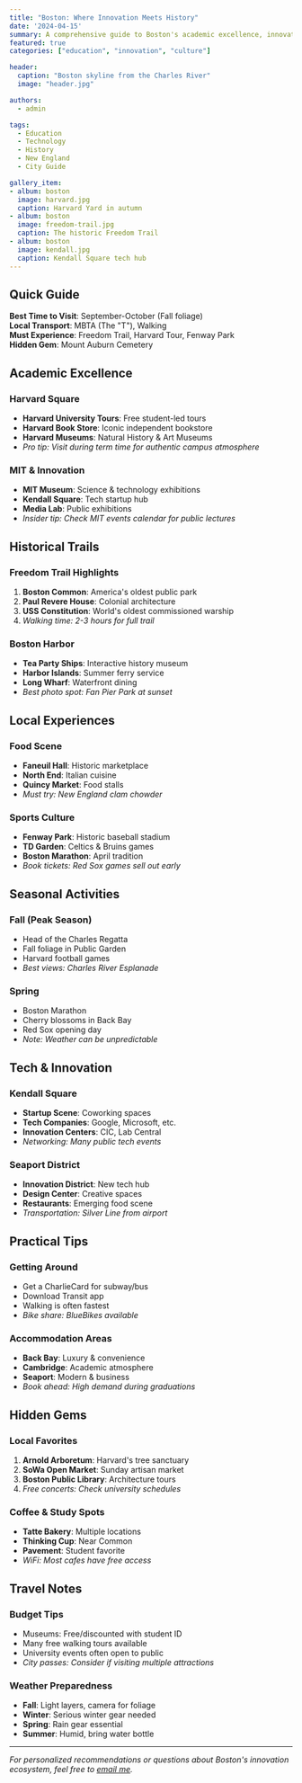 ```yaml
---
title: "Boston: Where Innovation Meets History"
date: '2024-04-15'
summary: A comprehensive guide to Boston's academic excellence, innovation hubs, and historical landmarks.
featured: true
categories: ["education", "innovation", "culture"]

header:
  caption: "Boston skyline from the Charles River"
  image: "header.jpg"

authors:
  - admin

tags:
  - Education
  - Technology
  - History
  - New England
  - City Guide

gallery_item:
- album: boston
  image: harvard.jpg
  caption: Harvard Yard in autumn
- album: boston
  image: freedom-trail.jpg
  caption: The historic Freedom Trail
- album: boston
  image: kendall.jpg
  caption: Kendall Square tech hub
---
```


## Quick Guide

**Best Time to Visit**: September-October (Fall foliage)  
**Local Transport**: MBTA (The "T"), Walking  
**Must Experience**: Freedom Trail, Harvard Tour, Fenway Park  
**Hidden Gem**: Mount Auburn Cemetery  

## Academic Excellence

### Harvard Square
- **Harvard University Tours**: Free student-led tours
- **Harvard Book Store**: Iconic independent bookstore
- **Harvard Museums**: Natural History & Art Museums
- _Pro tip: Visit during term time for authentic campus atmosphere_

### MIT & Innovation
- **MIT Museum**: Science & technology exhibitions
- **Kendall Square**: Tech startup hub
- **Media Lab**: Public exhibitions
- _Insider tip: Check MIT events calendar for public lectures_

## Historical Trails

### Freedom Trail Highlights
1. **Boston Common**: America's oldest public park
2. **Paul Revere House**: Colonial architecture
3. **USS Constitution**: World's oldest commissioned warship
4. _Walking time: 2-3 hours for full trail_

### Boston Harbor
- **Tea Party Ships**: Interactive history museum
- **Harbor Islands**: Summer ferry service
- **Long Wharf**: Waterfront dining
- _Best photo spot: Fan Pier Park at sunset_

## Local Experiences

### Food Scene
- **Faneuil Hall**: Historic marketplace
- **North End**: Italian cuisine
- **Quincy Market**: Food stalls
- _Must try: New England clam chowder_

### Sports Culture
- **Fenway Park**: Historic baseball stadium
- **TD Garden**: Celtics & Bruins games
- **Boston Marathon**: April tradition
- _Book tickets: Red Sox games sell out early_

## Seasonal Activities

### Fall (Peak Season)
- Head of the Charles Regatta
- Fall foliage in Public Garden
- Harvard football games
- _Best views: Charles River Esplanade_

### Spring
- Boston Marathon
- Cherry blossoms in Back Bay
- Red Sox opening day
- _Note: Weather can be unpredictable_

## Tech & Innovation

### Kendall Square
- **Startup Scene**: Coworking spaces
- **Tech Companies**: Google, Microsoft, etc.
- **Innovation Centers**: CIC, Lab Central
- _Networking: Many public tech events_

### Seaport District
- **Innovation District**: New tech hub
- **Design Center**: Creative spaces
- **Restaurants**: Emerging food scene
- _Transportation: Silver Line from airport_

## Practical Tips

### Getting Around
- Get a CharlieCard for subway/bus
- Download Transit app
- Walking is often fastest
- _Bike share: BlueBikes available_

### Accommodation Areas
- **Back Bay**: Luxury & convenience
- **Cambridge**: Academic atmosphere
- **Seaport**: Modern & business
- _Book ahead: High demand during graduations_

## Hidden Gems

### Local Favorites
1. **Arnold Arboretum**: Harvard's tree sanctuary
2. **SoWa Open Market**: Sunday artisan market
3. **Boston Public Library**: Architecture tours
4. _Free concerts: Check university schedules_

### Coffee & Study Spots
- **Tatte Bakery**: Multiple locations
- **Thinking Cup**: Near Common
- **Pavement**: Student favorite
- _WiFi: Most cafes have free access_

## Travel Notes

### Budget Tips
- Museums: Free/discounted with student ID
- Many free walking tours available
- University events often open to public
- _City passes: Consider if visiting multiple attractions_

### Weather Preparedness
- **Fall**: Light layers, camera for foliage
- **Winter**: Serious winter gear needed
- **Spring**: Rain gear essential
- **Summer**: Humid, bring water bottle

---

_For personalized recommendations or questions about Boston's innovation ecosystem, feel free to [email me](mailto:your@email.com)._ 